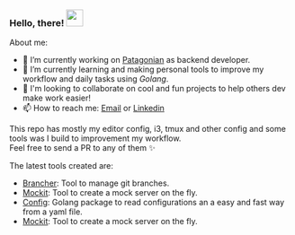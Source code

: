 ### Hello, there! <img src="https://i.imgur.com/CweZtIH.gif" width="30px" height="30px">

About me: 

- 🔭 I’m currently working on [Patagonian](http://www.patagonian.com) as backend developer.
- 🌱 I’m currently learning and making personal tools to improve my workflow and daily tasks using *Golang*. 
- 👯 I'm looking to collaborate on cool and fun projects to help others dev make work easier!
- 📫 How to reach me: [Email](mailto:pablotrianda@gmail.com) or [Linkedin](https://www.linkedin.com/in/pablo-triandafilide-641b24ba/)
 
This repo has mostly my editor config, i3, tmux and other config and some tools was I build to improvement my workflow.  
Feel free to send a PR to any of them ✨

The latest tools created are: 
 - [Brancher](https://github.com/pablotrianda/brancher): Tool to manage git branches.
 - [Mockit](https://github.com/pablotrianda/mock-it): Tool to create a mock server on the fly.
 - [Config](https://github.com/pablotrianda/config): Golang package to read configurations an a easy and fast way from a yaml file.
 - [Mockit](https://github.com/pablotrianda/mock-it): Tool to create a mock server on the fly.
 

